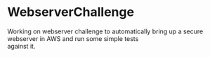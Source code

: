 # WebserverChallenge

Working on webserver challenge to automatically bring up a secure webserver in AWS and run some simple tests  
against it.

